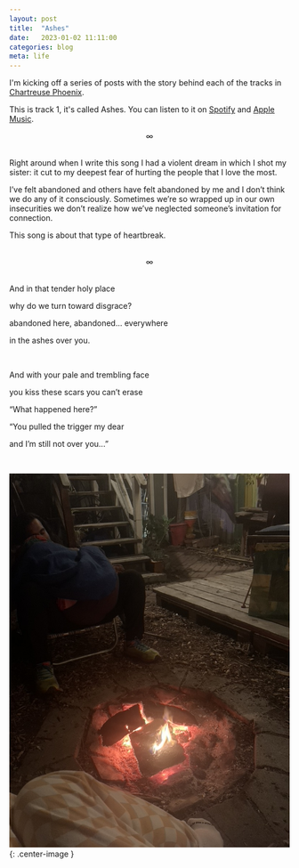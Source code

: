 ```yaml
---
layout: post
title:  "Ashes"
date:   2023-01-02 11:11:00
categories: blog
meta: life
---
```


I'm kicking off a series of posts with the story behind each of the tracks in [Chartreuse Phoenix](https://zanny.net/blog/2022/12/31/chartreuse-phoenix.html).

This is track 1, it's called Ashes. You can listen to it on [Spotify](https://open.spotify.com/track/4GSRJrLAxsARtJoonDNpL6?si=70b75dc9855a4076) and [Apple Music](https://music.apple.com/us/album/ashes/1661683512?i=1661683513).
<br />
<div align="center"> ∞ </div>
<br />

Right around when I write this song I had a violent dream in which I shot my sister: it cut to my deepest fear of hurting the people that I love the most.

I’ve felt abandoned and others have felt abandoned by me and I don’t think we do any of it consciously. Sometimes we’re so wrapped up in our own insecurities we don’t realize how we’ve neglected someone’s invitation for connection.

This song is about that type of heartbreak.

<br />
<div align="center"> ∞ </div>
<br />


And in that tender holy place

why do we turn toward disgrace?

abandoned here, abandoned... everywhere

in the ashes over you.

<br />

And with your pale and trembling face

you kiss these scars you can’t erase

“What happened here?”

“You pulled the trigger my dear

and I’m still not over you...”

<br />

![ashes](/images/ashes.jpeg){: .center-image }
